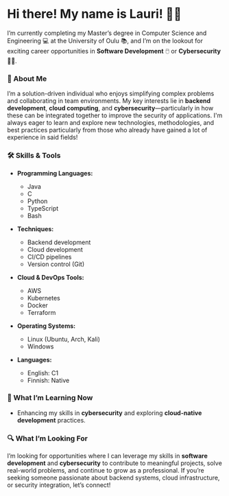 # Hi there! My name is Lauri! 👋🤓

I’m currently completing my Master’s degree in Computer Science and Engineering 💻 at the University of Oulu 📚, and I’m on the lookout for exciting career opportunities in **Software Development** 🖱️ or **Cybersecurity** 👮‍♂️. 

### 🚀 About Me
I’m a solution-driven individual who enjoys simplifying complex problems and collaborating in team environments. My key interests lie in **backend development**, **cloud computing**, and **cybersecurity**—particularly in how these can be integrated together to improve the security of applications. I'm always eager to learn and explore new technologies, methodologies, and best practices particularly from those who already have gained a lot of experience in said fields!

### 🛠️ Skills & Tools
- **Programming Languages:**
  * Java
  * C
  * Python
  * TypeScript
  * Bash

- **Techniques:**
  * Backend development
  * Cloud development
  * CI/CD pipelines
  * Version control (Git)

- **Cloud & DevOps Tools:**
  * AWS
  * Kubernetes
  * Docker
  * Terraform

- **Operating Systems:**
  * Linux (Ubuntu, Arch, Kali)
  * Windows
  
- **Languages:** 
  - English: C1
  - Finnish: Native

### 🌱 What I’m Learning Now
- Enhancing my skills in **cybersecurity** and exploring **cloud-native development** practices.
  
### 🔍 What I’m Looking For
I’m looking for opportunities where I can leverage my skills in **software development** and **cybersecurity** to contribute to meaningful projects, solve real-world problems, and continue to grow as a professional. If you’re seeking someone passionate about backend systems, cloud infrastructure, or security integration, let’s connect!

<!--
**lsuutari19/lsuutari19** is a ✨ _special_ ✨ repository because its `README.md` (this file) appears on your GitHub profile.

Here are some ideas to get you started:

- 🔭 I’m currently working on ...
- 🌱 I’m currently learning ...
- 👯 I’m looking to collaborate on ...
- 🤔 I’m looking for help with ...
- 💬 Ask me about ...
- 📫 How to reach me: ...
- 😄 Pronouns: ...
- ⚡ Fun fact: ...
-->
